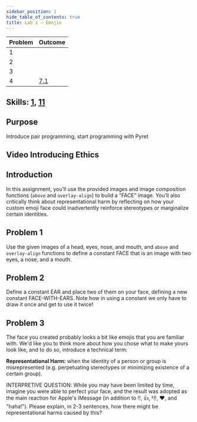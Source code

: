 ```yaml
---
sidebar_position: 1
hide_table_of_contents: true
title: Lab 1 — Emojis
---
```


Problem | Outcome
--      | --
1       | 
2       | 
3       |
4       | [7.1](/outcomes/#(7.1))

## Skills: [1](/skills/#(1)), [11](/skills/#(11))

## Purpose

Introduce pair programming, start programming with Pyret

## Video Introducing Ethics

## Introduction
In this assignment, you’ll use the provided images and image composition functions (`above` and `overlay-align`) to build a “FACE” image. You’ll also critically think about representational harm by reflecting on how your custom emoji face could inadvertently reinforce stereotypes or marginalize certain identities.

## Problem 1
Use the given images of a head, eyes, nose, and mouth, and `above` and `overlay-align` functions to define a constant FACE that is an image with two eyes, a nose, and a mouth.

## Problem 2
Define a constant EAR and place two of them on your face, defining a new constant FACE-WITH-EARS. Note how in using a constant we only have to draw it once and get to use it twice!

## Problem 3
The face you created probably looks a bit like emojis that you are familiar with. We'd like you to think more about how you chose what to make yours look like, and to do so, introduce a technical term:

**Representational Harm:** when the identity of a person or group is misrepresented (e.g. perpetuating stereotypes or minimizing existence of a certain group).

INTERPRETIVE QUESTION: While you may have been limited by time, imagine you were able to perfect your face, and the result was adopted as the main reaction for Apple's iMessage (in addition to ‼, 👍, 👎, ♥, and "haha!"). Please explain, in 2-3 sentences, how there might be representational harms caused by this?

